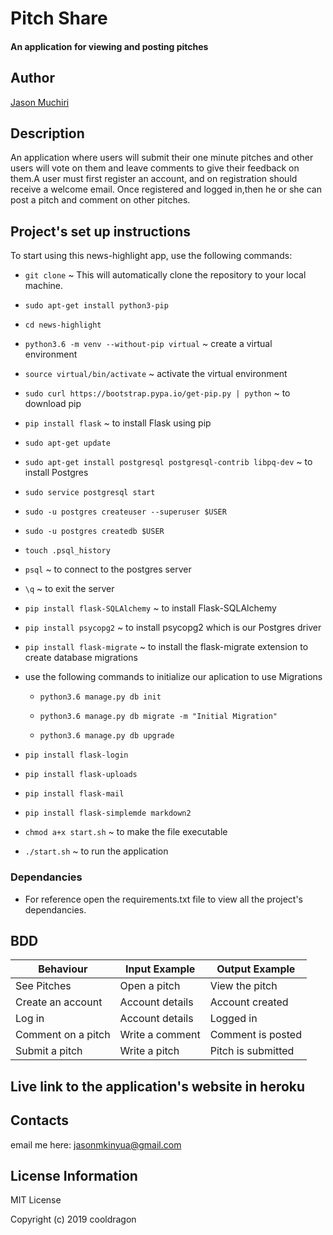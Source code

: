 # Pitch Share

#### An application for viewing and posting pitches

## Author

[Jason Muchiri](https://github.com/jasonmuchiri)

## Description

An application where users will submit their one minute pitches and other users will vote on them and leave comments to give their feedback on them.A user must first register an account, and on registration should receive a welcome email. Once registered and logged in,then he or she can post a pitch and comment on other pitches.

## Project's set up instructions

To start using this news-highlight app, use the following commands:

- `git clone` ~ This will automatically clone the repository to your local machine.

- `sudo apt-get install python3-pip`

- `cd news-highlight`

- `python3.6 -m venv --without-pip virtual` ~ create a virtual environment

- `source virtual/bin/activate` ~ activate the virtual environment

- `sudo curl https://bootstrap.pypa.io/get-pip.py | python` ~ to download pip

- `pip install flask` ~ to install Flask using pip

- `sudo apt-get update`

- `sudo apt-get install postgresql postgresql-contrib libpq-dev` ~ to install Postgres

- `sudo service postgresql start`

- `sudo -u postgres createuser --superuser $USER`

- `sudo -u postgres createdb $USER`

- `touch .psql_history`

- `psql` ~ to connect to the postgres server

- `\q` ~ to exit the server

- `pip install flask-SQLAlchemy` ~ to install Flask-SQLAlchemy

- `pip install psycopg2` ~ to install psycopg2 which is our Postgres driver

- `pip install flask-migrate` ~ to install the flask-migrate extension to create database migrations

- use the following commands to initialize our aplication to use Migrations
  
  - `python3.6 manage.py db init`

  - `python3.6 manage.py db migrate -m "Initial Migration"`

  - `python3.6 manage.py db upgrade`

- `pip install flask-login`

- `pip install flask-uploads`

- `pip install flask-mail`

- `pip install flask-simplemde markdown2`

- `chmod a+x start.sh` ~ to make the file executable

- `./start.sh` ~ to run the application

### Dependancies

- For reference open the requirements.txt file to view all the project's dependancies.

## BDD

|Behaviour|Input Example|Output Example|
|---------|-------------|--------------|
|See Pitches|Open a pitch|View the pitch|
|Create an account|Account details|Account created|
|Log in|Account details|Logged in|
|Comment on a pitch|Write a comment|Comment is posted|
|Submit a pitch|Write a pitch|Pitch is submitted|

## Live link to the application's website in heroku



## Contacts

email me here: jasonmkinyua@gmail.com

## License Information

MIT License

Copyright (c) 2019 cooldragon